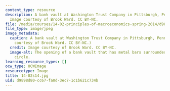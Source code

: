 ```yaml
---
content_type: resource
description: A bank vault at Washington Trust Company in Pittsburgh, Pennsylvania.
  Image courtesy of Brook Ward. CC BY-NC.
file: /media/courses/14-02-principles-of-macroeconomics-spring-2014/d9898d80cc67fa0d3ec71c1b621c734b_14-02s14.jpg
file_type: image/jpeg
image_metadata:
  caption: A bank vault at Washington Trust Company in Pittsburgh, Pennsylvania. (Image
    courtesy of Brook Ward. CC BY-NC.)
  credit: Image courtesy of Brook Ward. CC BY-NC.
  image-alt: The opening of a bank vault that has metal bars surrounded by a metal
    circle.
learning_resource_types: []
ocw_type: OCWImage
resourcetype: Image
title: 14-02s14.jpg
uid: d9898d80-cc67-fa0d-3ec7-1c1b621c734b
---
```

